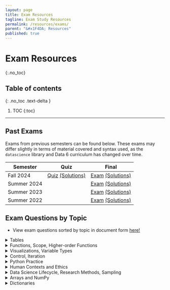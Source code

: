 ```yaml
---
layout: page
title: Exam Resources
tagline: Exam Study Resources
permalink: /resources/exams/
parent: "&#x1F4DA; Resources"
published: true
---
```



# Exam Resources
{:.no_toc}

## Table of contents
{: .no_toc .text-delta }

1. TOC
{:toc}

---

## Past Exams
Exams from previous semesters can be found below. These exams may differ slightly in terms of material covered and syntax used, as the `datascience` library and Data 6 curriculum has changed over time.

| Semester | Quiz| Final |
| -- | -- | -- |
| Fall 2024 | [Quiz](https://data6.org/su25/exams/quizzes/fa24.pdf) [(Solutions)](https://data6.org/su25/exams/quizzes/fa24-sol.pdf) |[Exam](https://data6.org/su25/exams/finals/fa24.pdf) [(Solutions)](https://data6.org/su25/exams/finals/fa24-sol.pdf) | 
| Summer 2024 | |[Exam](https://data6.org/su25/exams/finals/su24.pdf) [(Solutions)](https://data6.org/su25/exams/finals/su24-sol.pdf) |
| Summer 2023 | | [Exam](https://data6.org/su25/exams/finals/su23.pdf) [(Solutions)](https://data6.org/su25/exams/finals/su23-sol.pdf) |
| Summer 2022 | | [Exam](https://data6.org/su25/exams/finals/su22.pdf) [(Solutions)](https://data6.org/su25/exams/finals/su22-sol.pdf) |

## Exam Questions by Topic
* View exam questions sorted by topic in document form [here!](https://docs.google.com/document/d/1sEjl9WwAcMoj0YllZyb8ojyGbyNBaXpSHO4iFzdFDCQ/edit?usp=sharing)

<details markdown="block">
  <summary class="button">Tables</summary>

- [Fall 2024 Final Q3(7-8)]({{ site.baseurl }}/exams/finals/fa24.pdf#page=15){:target="\_blank"}
- [Fall 2024 Final Q3(10)]({{ site.baseurl }}/exams/finals/fa24.pdf#page=15){:target="\_blank"}
- [Fall 2024 Quiz 3b]({{ site.baseurl }}/exams/quizzes/fa24.pdf#page=6){:target="\_blank"}
- [Fall 2024 Quiz 3c]({{ site.baseurl }}/exams/quizzes/fa24.pdf#page=9){:target="\_blank"}
- [Summer 2024 Final Q1e]({{ site.baseurl }}/exams/finals/su24.pdf#page=2){:target="\_blank"}
- [Summer 2024 Final Q3(a, c-e)]({{ site.baseurl }}/exams/finals/su24.pdf#page=4){:target="\_blank"}
- [Summer 2024 Final Q4(a-d)]({{ site.baseurl }}/exams/finals/su24.pdf#page=9){:target="\_blank"}
- [Summer 2024 Final Q5b]({{ site.baseurl }}/exams/finals/su24.pdf#page=13){:target="\_blank"}
- [Summer 2023 Final Q1]({{ site.baseurl }}/exams/finals/su23.pdf#page=2){:target="\_blank"}
- [Summer 2023 Final Q4a]({{ site.baseurl }}/exams/finals/su23.pdf#page=10){:target="\_blank"}
- [Summer 2023 Final Q4b(ii - iii)]({{ site.baseurl }}/exams/finals/su23.pdf#page=14){:target="\_blank"}
- [Summer 2022 Final Q3c]({{ site.baseurl }}/exams/finals/su22.pdf#page=6){:target="\_blank"}
- [Summer 2022 Final Q4(a - d)]({{ site.baseurl }}/exams/finals/su22.pdf#page=7){:target="\_blank"}


</details>
<details markdown="block">
  <summary class="button">Functions, Scope, Higher-order Functions</summary>

- [Fall 2024 Final Q2(1-2)]({{ site.baseurl }}/exams/finals/fa24.pdf#page=6){:target="\_blank"}
- [Fall 2024 Final Q4(1-2)]({{ site.baseurl }}/exams/finals/fa24.pdf#page=17){:target="\_blank"}
- [Fall 2024 Quiz Q2]({{ site.baseurl }}/exams/quizzes/fa24.pdf#page=3){:target="\_blank"}
- [Fall 2024 Quiz Q3a]({{ site.baseurl }}/exams/quizzes/fa24.pdf#page=5){:target="\_blank"}
- [Fall 2024 Quiz Q4]({{ site.baseurl }}/exams/quizzes/fa24.pdf#page=10){:target="\_blank"}
- [Summer 2024 Final Q6a]({{ site.baseurl }}/exams/finals/su24.pdf#page=14){:target="\_blank"}
- [Summer 2023 Final Q4a(iii-iv)]({{ site.baseurl }}/exams/finals/su23.pdf#page=11){:target="\_blank"}
- [Summer 2023 Final Q5a]({{ site.baseurl }}/exams/finals/su23.pdf#page=17){:target="\_blank"}
- [Summer 2022 Final Q5c]({{ site.baseurl }}/exams/finals/su22.pdf#page=16){:target="\_blank"}

</details>

<details markdown="block">
  <summary class="button">Visualizations, Variable Types</summary>
  - [Fall 2024 Final Q3(6, 8-9)]({{ site.baseurl }}/exams/finals/fa24.pdf#page=14){:target="\_blank"}
  - [Fall 2024 Quiz Q3c.1]({{ site.baseurl }}/exams/quizzes/fa24.pdf#page=9){:target="\_blank"}
  - [Summer 2024 Final Q4e]({{ site.baseurl }}/exams/finals/su24.pdf#page=11){:target="\_blank"}
  - [Summer 2023 Final Q1b]({{ site.baseurl }}/exams/finals/su23.pdf#page=2){:target="\_blank"}
  - [Summer 2023 Final Q3a]({{ site.baseurl }}/exams/finals/su23.pdf#page=5){:target="\_blank"}
  - [Summer 2023 Final Q4b.i]({{ site.baseurl }}/exams/finals/su23.pdf#page=14){:target="\_blank"}
  - [Summer 2022 Final Q1e]({{ site.baseurl }}/exams/finals/su22.pdf#page=2){:target="\_blank"}
  - [Summer 2022 Final Q2c]({{ site.baseurl }}/exams/finals/su22.pdf#page=3){:target="\_blank"}
  - [Summer 2022 Final Q3(a-b)]({{ site.baseurl }}/exams/finals/su22.pdf#page=4){:target="\_blank"}
  - [Summer 2022 Final Q4b]({{ site.baseurl }}/exams/finals/su22.pdf#page=8){:target="\_blank"}
</details>

<details markdown="block">
  <summary class="button">Control, Iteration</summary>
  - [Fall 2024 Final Q3.4]({{ site.baseurl }}/exams/finals/fa24.pdf#page=12){:target="\_blank"}
  - [Fall 2024 Final Q4(1-2)]({{ site.baseurl }}/exams/finals/fa24.pdf#page=17){:target="\_blank"}
  - [Summer 2024 Final Q2b]({{ site.baseurl }}/exams/finals/su24.pdf#page=3){:target="\_blank"}
  - [Summer 2023 Final Q4a(i-iv)]({{ site.baseurl }}/exams/finals/su23.pdf#page=8){:target="\_blank"}
  - [Summer 2023 Final Q5a]({{ site.baseurl }}/exams/finals/su23.pdf#page=17){:target="\_blank"}
  - [Summer 2023 Final Q3b.iii]({{ site.baseurl }}/exams/finals/su23.pdf#page=19){:target="\_blank"}
  - [Summer 2022 Final Q5(a-b)]({{ site.baseurl }}/exams/finals/su22.pdf#page=12){:target="\_blank"}
</details>

<details markdown="block">
  <summary class="button">Python Practice</summary>
  - [Fall 2024 Final Q1(5-8)]({{ site.baseurl }}/exams/finals/fa24.pdf#page=4){:target="\_blank"}
  - [Fall 2024 Final Q3(1-4)]({{ site.baseurl }}/exams/finals/fa24.pdf#page=8){:target="\_blank"}
  - [Fall 2024 Quiz Q1]({{ site.baseurl }}/exams/quizzes/fa24.pdf#page=2){:target="\_blank"}
  - [Fall 2024 Quiz Q4]({{ site.baseurl }}/exams/quizzes/fa24.pdf#page=10){:target="\_blank"}
  - [Summer 2024 Final Q1(c,d,i)]({{ site.baseurl }}/exams/finals/su24.pdf#page=2){:target="\_blank"}
  - [Summer 2024 Final Q2b]({{ site.baseurl }}/exams/finals/su24.pdf#page=3){:target="\_blank"}
  - [Summer 2023 Final Q1b]({{ site.baseurl }}/exams/finals/su23.pdf#page=2){:target="\_blank"}
  - [Summer 2023 Final Q2(a-b)]({{ site.baseurl }}/exams/finals/su23.pdf#page=3){:target="\_blank"}
  - [Summer 2023 Final Q4b.iv]({{ site.baseurl }}/exams/finals/su23.pdf#page=11){:target="\_blank"}
  - [Summer 2023 Final Q5a]({{ site.baseurl }}/exams/finals/su23.pdf#page=17){:target="\_blank"}
  - [Summer 2023 Final Q5b.iii]({{ site.baseurl }}/exams/finals/su23.pdf#page=19){:target="\_blank"}
  - [Summer 2022 Final Q1(a,b,c,g,i)]({{ site.baseurl }}/exams/finals/su22.pdf#page=2){:target="\_blank"}
  - [Summer 2022 Final Q5(a-c)]({{ site.baseurl }}/exams/finals/su22.pdf#page=12){:target="\_blank"}
</details>

<details markdown="block">
  <summary class="button">Human Contexts and Ethics</summary>
  - [Fall 2024 Final Q1(2-3)]({{ site.baseurl }}/exams/finals/fa24.pdf#page=2){:target="\_blank"}
  - [Summer 2024 Final Q1k]({{ site.baseurl }}/exams/finals/su24.pdf#page=2){:target="\_blank"}
  - [Summer 2024 Final Q3b]({{ site.baseurl }}/exams/finals/su24.pdf#page=7){:target="\_blank"}
  - [Summer 2023 Final Q4b.iv]({{ site.baseurl }}/exams/finals/su23.pdf#page=11){:target="\_blank"}
  - [Summer 2022 Final Q1d]({{ site.baseurl }}/exams/finals/su22.pdf#page=2){:target="\_blank"}
  - [Summer 2022 Final Q2d]({{ site.baseurl }}/exams/finals/su22.pdf#page=3){:target="\_blank"}
</details>

<details markdown="block">
  <summary class="button">Data Science Lifecycle, Research Methods, Sampling</summary>
- [Fall 2024 Final Q1(1-4)]({{ site.baseurl }}/exams/finals/fa24.pdf#page=2){:target="\_blank"}
- [Fall 2024 Final Q1(9-11)]({{ site.baseurl }}/exams/finals/fa24.pdf#page=5){:target="\_blank"}
- [Fall 2024 Quiz Q5]({{ site.baseurl }}/exams/quizzes/fa24.pdf#page=12){:target="\_blank"}
- [Summer 2024 Final Q1(g,j)]({{ site.baseurl }}/exams/finals/su24.pdf#page=2){:target="\_blank"} 
- [Summer 2024 Final Q3f]({{ site.baseurl }}/exams/finals/su24.pdf#page=8){:target="\_blank"} 
- [Summer 2023 Final Q1g]({{ site.baseurl }}/exams/finals/su23.pdf#page=2){:target="\_blank"}
- [Summer 2023 Final Q4b.iii]({{ site.baseurl }}/exams/finals/su23.pdf#page=16){:target="\_blank"}
- [Summer 2023 Final Q5b.i-ii]({{ site.baseurl }}/exams/finals/su23.pdf#page=19){:target="\_blank"}
- [Summer 2022 Final Q1h]({{ site.baseurl }}/exams/finals/su22.pdf#page=2){:target="\_blank"} 
- [Summer 2022 Final Q2(a-b)]({{ site.baseurl }}/exams/finals/su22.pdf#page=3){:target="\_blank"}

</details>

<details markdown="block">
  <summary class="button">Arrays and NumPy</summary>
- [Summer 2024 Final Q1f]({{ site.baseurl }}/exams/finals/su24.pdf#page=2){:target="\_blank"} 
- [Summer 2024 Final Q3a.i-ii]({{ site.baseurl }}/exams/finals/su24.pdf#page=4){:target="\_blank"} 
- [Summer 2024 Final Q3b]({{ site.baseurl }}/exams/finals/su24.pdf#page=5){:target="\_blank"} 
- [Summer 2024 Final Q5a]({{ site.baseurl }}/exams/finals/su24.pdf#page=12){:target="\_blank"} 
- [Summer 2023 Final Q4a]({{ site.baseurl }}/exams/finals/su23.pdf#page=8){:target="\_blank"} 
- [Summer 2022 Final Q1f]({{ site.baseurl }}/exams/finals/su22.pdf#page=2){:target="\_blank"} 
- [Summer 2022 Final Q4b]({{ site.baseurl }}/exams/finals/su22.pdf#page=8){:target="\_blank"} 
- [Summer 2022 Final Q5(a-b)]({{ site.baseurl }}/exams/finals/su22.pdf#page=12){:target="\_blank"} 


</details>

<details markdown="block">
  <summary class="button">Dictionaries</summary>
- [Fall 2024 Final Q5(1-2)]({{ site.baseurl }}/exams/finals/fa24.pdf#page=19){:target="\_blank"}
- [Summer 2024 Final Q1h]({{ site.baseurl }}/exams/finals/su24.pdf#page=2){:target="\_blank"} 
- [Summer 2024 Final Q2a]({{ site.baseurl }}/exams/finals/su24.pdf#page=3){:target="\_blank"} 
- [Summer 2023 Final Q1d]({{ site.baseurl }}/exams/finals/su23.pdf#page=2){:target="\_blank"}
- [Summer 2023 Final Q2a]({{ site.baseurl }}/exams/finals/su23.pdf#page=3){:target="\_blank"}


</details>


